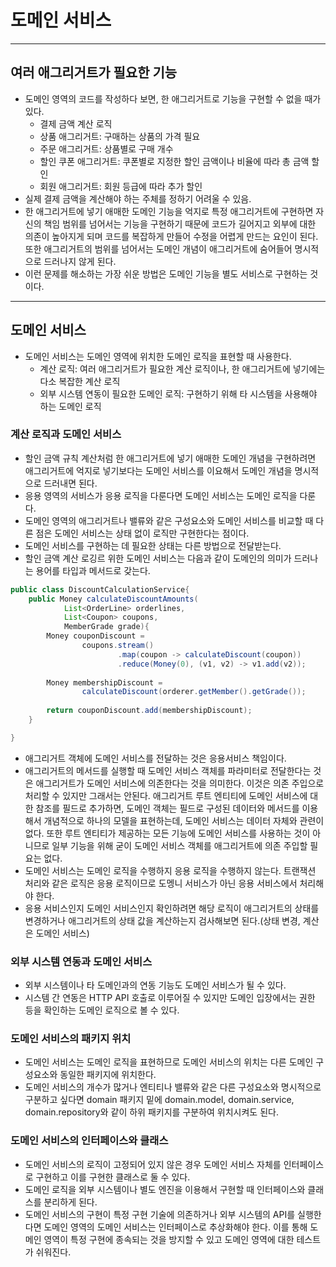 # 도메인 서비스

------------------

## 여러 애그리거트가 필요한 기능

- 도메인 영역의 코드를 작성하다 보면, 한 애그리거트로 기능을 구현할 수 없을 때가 있다.
  - 결제 금액 계산 로직
  - 상품 애그리거트: 구매하는 상품의 가격 필요
  - 주문 애그리거트: 상품별로 구매 개수
  - 할인 쿠폰 애그리거트: 쿠폰별로 지정한 할인 금액이나 비율에 따라 총 금액 할인
  - 회원 애그리거트: 회원 등급에 따라 추가 할인
- 실제 결제 금액을 계산해야 하는 주체를 정하기 어려울 수 있음.
- 한 애그리거트에 넣기 애매한 도메인 기능을 억지로 특정 애그리거트에 구현하면 자신의 책임 범위를 넘어서는 기능을 구현하기 때문에
코드가 길어지고 외부에 대한 의존이 높아지게 되며 코드를 복잡하게 만들어 수정을 어렵게 만드는 요인이 된다. 또한 애그리거트의 범위를 넘어서는
도메인 개념이 애그리거트에 숨어들어 명시적으로 드러나지 않게 된다.
- 이런 문제를 해소하는 가장 쉬운 방법은 도메인 기능을 별도 서비스로 구현하는 것이다.

---------------------------

## 도메인 서비스

- 도메인 서비스는 도메인 영역에 위치한 도메인 로직을 표현할 때 사용한다.
  - 계산 로직: 여러 애그리거트가 필요한 계산 로직이나, 한 애그리거트에 넣기에는 다소 복잡한 계산 로직
  - 외부 시스템 연동이 필요한 도메인 로직: 구현하기 위해 타 시스템을 사용해야 하는 도메인 로직

### 계산 로직과 도메인 서비스

- 할인 금액 규칙 계산처럼 한 애그리거트에 넣기 애매한 도메인 개념을 구현하려면 애그리거트에 억지로 넣기보다는 도메인
서비스를 이요해서 도메인 개념을 명시적으로 드러내면 된다.
- 응용 영역의 서비스가 응용 로직을 다룬다면 도메인 서비스는 도메인 로직을 다룬다.
- 도메인 영역의 애그리거트나 밸류와 같은 구성요소와 도메인 서비스를 비교할 때 다른 점은 도메인 서비스는 상태 없이 로직만 구현한다는 점이다.
- 도메인 서비스를 구현하는 데 필요한 상태는 다른 방법으로 전달받는다.
- 할인 금액 계산 로깅르 위한 도메인 서비스는 다음과 같이 도메인의 의미가 드러나는 용어를 타입과 메서드로 갖는다.
```java
public class DiscountCalculationService{
    public Money calculateDiscountAmounts(
            List<OrderLine> orderlines,
            List<Coupon> coupons,
            MemberGrade grade){
        Money couponDiscount = 
                coupons.stream()
                        .map(coupon -> calculateDiscount(coupon))
                        .reduce(Money(0), (v1, v2) -> v1.add(v2));
        
        Money membershipDiscount = 
                calculateDiscount(orderer.getMember().getGrade());
        
        return couponDiscount.add(membershipDiscount);
    }

}
```

- 애그리거트 객체에 도메인 서비스를 전달하는 것은 응용서비스 책임이다.
- 애그리거트의 메서드를 실행할 때 도메인 서비스 객체를 파라미터로 전달한다는 것은 애그리거트가 도메인 서비스에 의존한다는 것을 의미한다.
이것은 의존 주입으로 처리할 수 있지만 그래서는 안된다. 애그리거트 루트 엔티티에 도메인 서비스에 대한 참조를 필드로 추가하면, 도메인 객체는 필드로 구성된 데이터와 메서드를 이용해서
개념적으로 하나의 모델을 표현하는데, 도메인 서비스는 데이터 자체와 관련이 없다. 또한 루트 엔티티가 제공하는 모든 기능에 도메인 서비스를 사용하는 것이 아니므로
일부 기능을 위해 굳이 도메인 서비스 객체를 애그리거트에 의존 주입할 필요는 없다.
- 도메인 서비스는 도메인 로직을 수행하지 응용 로직을 수행하지 않는다. 트랜잭션 처리와 같은 로직은 응용 로직이므로
도멩니 서비스가 아닌 응용 서비스에서 처리해야 한다.
- 응용 서비스인지 도메인 서비스인지 확인하려면 해당 로직이 애그리거트의 상태를 변경하거나 애그리거트의 상태 값을 계산하는지
검사해보면 된다.(상태 변경, 계산은 도메인 서비스)

### 외부 시스템 연동과 도메인 서비스

- 외부 시스템이나 타 도메인과의 연동 기능도 도메인 서비스가 될 수 있다.
- 시스템 간 연동은 HTTP API 호출로 이루어질 수 있지만 도메인 입장에서는 권한 등을 확인하는 도메인 로직으로 볼 수 있다.

### 도메인 서비스의 패키지 위치

- 도메인 서비스는 도메인 로직을 표현하므로 도메인 서비스의 위치는 다른 도메인 구성요소와 동일한 패키지에 위치한다.
- 도메인 서비스의 개수가 많거나 엔티티나 밸류와 같은 다른 구성요소와 명시적으로 구분하고 싶다면 domain 패키지 밑에 domain.model,
domain.service, domain.repository와 같이 하위 패키지를 구분하여 위치시켜도 된다.

### 도메인 서비스의 인터페이스와 클래스

- 도메인 서비스의 로직이 고정되어 있지 않은 경우 도메인 서비스 자체를 인터페이스로 구현하고 이를 구현한 클래스로 둘 수 있다.
- 도메인 로직을 외부 시스템이나 별도 엔진을 이용해서 구현할 때 인터페이스와 클래스를 분리하게 된다.
- 도메인 서비스의 구현이 특정 구현 기술에 의존하거나 외부 시스템의 API를 실행한다면 도메인 영역의 도메인 서비스는 인터페이스로 추상화해야 한다.
이를 통해 도메인 영역이 특정 구현에 종속되는 것을 방지할 수 있고 도메인 영역에 대한 테스트가 쉬워진다.